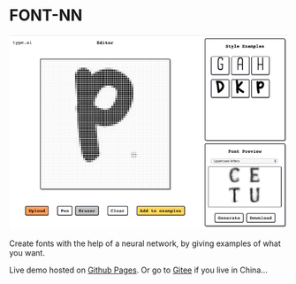 # FONT-NN
![interface](assets/interface.png)

Create fonts with the help of a neural network, by giving examples of what you want. 

Live demo hosted on [Github Pages](http://shaunabanana.github.io/font-nn). Or go to [Gitee](http://shaunabanana.gitee.io/font-nn) if you live in China...